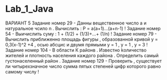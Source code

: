 # Lab_1_Java
ВАРИАНТ 5
Задание номер 29 - Данны вещественное число a и натуральное чсило n . Вычислить : P = a(a+1)...(a+n-1) !
Задание номер 54 - Выичислить суму : 1 + (1/2) + (1/3)+...+ (1/n) !
Задание номер 79 - Вычислить приближенно площадь фигуры , образованной кривой у = 0,3(x-1)^2 +4 , осью абсцис и двумя прямыми у = 1 , у = 1 , у = 3 !
Задание номер 104 - В области К районв . Известно kоличество жителей и плотность населения каждого района .  Определить самый густонаселенный район .
Задание номер 129 - Проверить , существует ли читырехзначное число сумма пятых степеней цифр которого равно самому числу !

